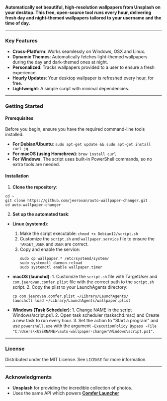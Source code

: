 
**Automatically set beautiful, high-resolution wallpapers from Unsplash on your desktop. This free, open-source tool runs every hour, delivering fresh day and night-themed wallpapers tailored to your username and the time of day.**

---

### Key Features
- **Cross-Platform**: Works seamlessly on Windows, OSX and Linux.
- **Dynamic Themes**: Automatically fetches light-themed wallpapers during the day and dark-themed ones at night.
- **Personalized**: Tracks wallpapers provided to a user to ensure a fresh experience.
- **Hourly Updates**: Your desktop wallpaper is refreshed every hour, for free.
- **Lightweight**: A simple script with minimal dependencies.

---

### Getting Started

#### Prerequisites

Before you begin, ensure you have the required command-line tools installed.

- **For Debian/Ubuntu**:
`sudo apt-get update && sudo apt-get install curl jq`
- **For macOS (using Homebrew)**:
`brew install curl`
- **For Windows**:
The script uses built-in PowerShell commands, so no extra tools are needed.

#### Installation

1.  **Clone the repository**:
  ```
  cd ~
  git clone https://github.com/jeerovan/auto-wallpaper-changer.git
  cd auto-wallpaper-changer
  ```

2.  **Set up the automated task**:

  -   **Linux (systemd)**:
      1.  Make the script executable: `chmod +x Debian12/script.sh`
      2.  Customize the `script.sh` and `wallpaper.service` file to ensure the `TARGET_USER` and `USER` are correct.
      3.  Copy and enable the service:
          ```
          sudo cp wallpaper.* /etc/systemd/system/
          sudo systemctl daemon-reload
          sudo systemctl enable wallpaper.timer
          ```

  -   **macOS (launchd)**:
    1.  Customize the `script.sh` file with TargetUser and `com.jeerovan.comfer.plist` file with the correct path to the `script.sh` script.
    2.  Copy the plist to your LaunchAgents directory:
        ```
        cp com.jeerovan.comfer.plist ~/Library/LaunchAgents/
        launchctl load ~/Library/LaunchAgents/wallpaper.plist
        ```        

  -   **Windows (Task Scheduler)**:
    1.  Change NAME in the script Windows/script.ps1.
    2.  Open task scheduler (taskschd.msc) and Create a new task to run every hour.
    3.  Set the action to "Start a program" and use `powershell.exe` with the argument `-ExecutionPolicy Bypass -File "C:\Users\<USERNAME>\auto-wallpaper-changer\Windows\script.ps1"`.
---

### License

Distributed under the MIT License. See `LICENSE` for more information.

---

### Acknowledgments

-   **Unsplash** for providing the incredible collection of photos.
-   Uses the same API which powers [**Comfer Launcher**](https://play.google.com/store/apps/details?id=com.jeerovan.comfer)

